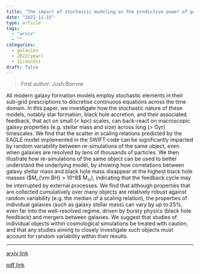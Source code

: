 ```yaml
---
title: "The impact of stochastic modeling on the predictive power of galaxy formation simulations"
date: "2022-11-15"
type: article
tags:
  - "arxiv"
  - ""
categories:
  - galaxies
  - 2022(year)
  - 11(month)
draft: false
---
```


> First author: Josh Borrow

 All modern galaxy formation models employ stochastic elements in their
sub-grid prescriptions to discretise continuous equations across the time
domain. In this paper, we investigate how the stochastic nature of these
models, notably star formation, black hole accretion, and their associated
feedback, that act on small ($<$ kpc) scales, can back-react on macroscopic
galaxy properties (e.g. stellar mass and size) across long ($>$ Gyr)
timescales. We find that the scatter in scaling relations predicted by the
EAGLE model implemented in the SWIFT code can be significantly impacted by
random variability between re-simulations of the same object, even when
galaxies are resolved by tens of thousands of particles. We then illustrate how
re-simulations of the same object can be used to better understand the
underlying model, by showing how correlations between galaxy stellar mass and
black hole mass disappear at the highest black hole masses ($M_{\rm BH} > 10^8$
M$_\odot$), indicating that the feedback cycle may be interrupted by external
processes. We find that although properties that are collected cumulatively
over many objects are relatively robust against random variability (e.g. the
median of a scaling relation), the properties of individual galaxies (such as
galaxy stellar mass) can vary by up to 25\%, even far into the well-resolved
regime, driven by bursty physics (black hole feedback) and mergers between
galaxies. We suggest that studies of individual objects within cosmological
simulations be treated with caution, and that any studies aiming to closely
investigate such objects must account for random variability within their
results.

---
[arxiv link](http://arxiv.org/abs/2211.08442v1)

[pdf link](http://arxiv.org/pdf/2211.08442v1)